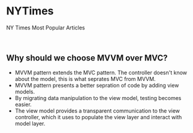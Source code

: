 # NYTimes
NY Times Most Popular Articles

​

## Why should we choose MVVM over MVC?
  * MVVM pattern extends the MVC pattern. The controller doesn't know about the model, this is what seprates MVC from MVVM.
  * MVVM pattern presents a better sepration of code by adding view models.
  * By migrating data manipulation to the view model, testing becomes easier.
  * The view model provides a transparent communication to the view controller, which it uses to populate the view layer and interact with model layer.
